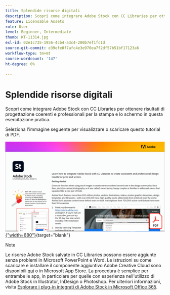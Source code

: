 ```yaml
---
title: Splendide risorse digitali
description: Scopri come integrare Adobe Stock con CC Libraries per ottenere risultati di progettazione coerenti e professionali per la stampa e lo schermo in questa esercitazione pratica
feature: Licensable Assets
role: User
level: Beginner, Intermediate
thumb: KT-11314.jpg
exl-id: 02e1c735-1956-4cb4-a3c4-200b7ef1fc1d
source-git-commit: e39efe0f7afc4e3e970ea7f2df57b51bf17123a6
workflow-type: tm+mt
source-wordcount: '147'
ht-degree: 0%

---
```


# Splendide risorse digitali

Scopri come integrare Adobe Stock con CC Libraries per ottenere risultati di progettazione coerenti e professionali per la stampa e lo schermo in questa esercitazione pratica.

Seleziona l&#39;immagine seguente per visualizzare o scaricare questo tutorial di PDF.

[![Immagine della prima pagina dell&#39;esercitazione](assets/Stunningdigitalassets.png){&quot;width=680&quot;}](assets/Stunning-Digital-Assets.pdf){target="blank"}

>[!NOTE]
>
>Le risorse Adobe Stock salvate in CC Libraries possono essere aggiunte senza problemi in Microsoft PowerPoint e Word. Le istruzioni su come scaricare e installare il componente aggiuntivo Adobe Creative Cloud sono disponibili [qui](https://helpx.adobe.com/creative-cloud/help/libraries-addin-microsoft-office.html) o in Microsoft App Store. La procedura è semplice per entrambe le app, in particolare per quelle con esperienza nell&#39;utilizzo di Adobe Stock in Illustrator, InDesign o Photoshop. Per ulteriori informazioni, visita [Esplorare i plug-in integrati di Adobe Stock in Microsoft Office 365](https://helpx.adobe.com/stock/help/microsoft-office-plug-ins.html).
